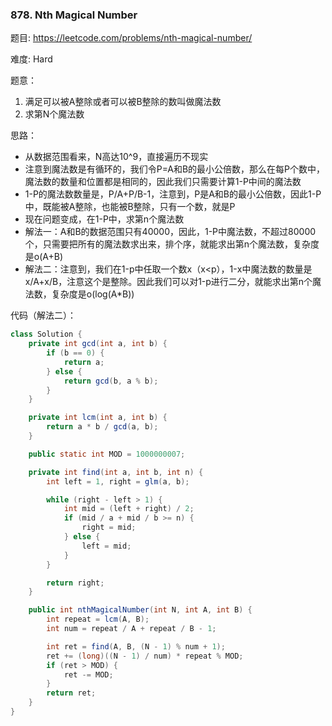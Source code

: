 ### 878. Nth Magical Number



题目:
https://leetcode.com/problems/nth-magical-number/

难度:
Hard


题意：

1. 满足可以被A整除或者可以被B整除的数叫做魔法数
2. 求第N个魔法数

思路：

* 从数据范围看来，N高达10^9，直接遍历不现实
* 注意到魔法数是有循环的，我们令P=A和B的最小公倍数，那么在每P个数中，魔法数的数量和位置都是相同的，因此我们只需要计算1-P中间的魔法数
* 1-P的魔法数数量是，P/A+P/B-1，注意到，P是A和B的最小公倍数，因此1-P中，既能被A整除，也能被B整除，只有一个数，就是P
* 现在问题变成，在1-P中，求第n个魔法数
* 解法一：A和B的数据范围只有40000，因此，1-P中魔法数，不超过80000个，只需要把所有的魔法数求出来，排个序，就能求出第n个魔法数，复杂度是o(A+B)
* 解法二：注意到，我们在1-p中任取一个数x（x<p），1-x中魔法数的数量是x/A+x/B，注意这个是整除。因此我们可以对1-p进行二分，就能求出第n个魔法数，复杂度是o(log(A*B))

代码（解法二）：

```java
class Solution {
    private int gcd(int a, int b) {
        if (b == 0) {
            return a;
        } else {
            return gcd(b, a % b);
        }
    }

    private int lcm(int a, int b) {
        return a * b / gcd(a, b);
    }

    public static int MOD = 1000000007;

    private int find(int a, int b, int n) {
        int left = 1, right = glm(a, b);

        while (right - left > 1) {
            int mid = (left + right) / 2;
            if (mid / a + mid / b >= n) {
                right = mid;
            } else {
                left = mid;
            }
        }

        return right;
    }

    public int nthMagicalNumber(int N, int A, int B) {
        int repeat = lcm(A, B);
        int num = repeat / A + repeat / B - 1;

        int ret = find(A, B, (N - 1) % num + 1);
        ret += (long)((N - 1) / num) * repeat % MOD;
        if (ret > MOD) {
            ret -= MOD;
        }
        return ret;
    }
}
```

